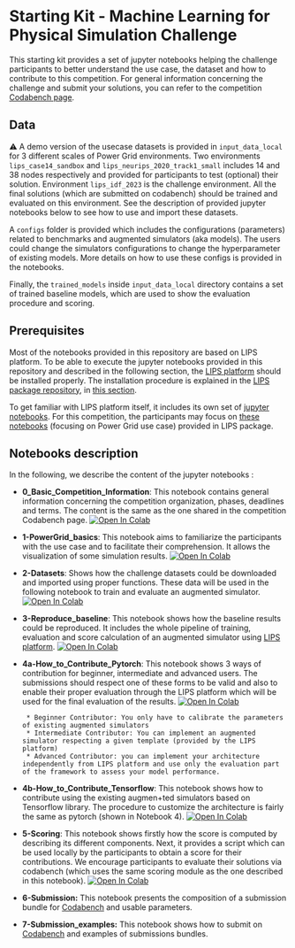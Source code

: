 # Starting Kit - Machine Learning for Physical Simulation Challenge
This starting kit provides a set of jupyter notebooks helping the challenge participants to better understand the use case, the dataset and how to contribute to this competition. For general information concerning the challenge and submit your solutions, you can refer to the competition [Codabench page](https://www.codabench.org/competitions/2378/).

Data
----
⚠️ A demo version of the usecase datasets is provided in `input_data_local` for 3 different scales of Power Grid environments. Two environments `lips_case14_sandbox` and `lips_neurips_2020_track1_small` includes 14 and 38 nodes respectively and provided for participants to test (optional) their solution. Environment `lips_idf_2023` is the challenge environment. All the final solutions (which are submitted on codabench) should be trained and evaluated on this environment. See the description of provided jupyter notebooks below to see how to use and import these datasets.

A `configs` folder is provided which includes the configurations (parameters) related to benchmarks and augmented simulators (aka models). The users could change the simulators configurations to change the hyperparameter of existing models. More details on how to use these configs is provided in the notebooks.

Finally, the `trained_models` inside `input_data_local` directory contains a set of trained baseline models, which are used to show the evaluation procedure and scoring.

Prerequisites
--------------
Most of the notebooks provided in this repository are based on LIPS platform. To be able to execute the jupyter notebooks provided in this repository and described in the following section, the [LIPS platform](https://lips.irt-systemx.fr/) should be installed properly. The installation procedure is explained in the [LIPS package repository](https://github.com/IRT-SystemX/LIPS), in [this section](https://github.com/IRT-SystemX/LIPS#installation).

To get familiar with LIPS platform itself, it includes its own set of [jupyter notebooks](https://github.com/IRT-SystemX/LIPS/tree/main/getting_started). For this competition, the participants may focus on [these notebooks](https://github.com/IRT-SystemX/LIPS/tree/main/getting_started/PowerGridUsecase) (focusing on Power Grid use case) provided in LIPS package.  

Notebooks description
---------------------
In the following, we describe the content of the jupyter notebooks : 

- **0_Basic_Competition_Information**: This notebook contains general information concerning the competition organization, phases, deadlines and terms. The content is the same as the one shared in the competition Codabench page. [![Open In Colab](https://colab.research.google.com/assets/colab-badge.svg)](https://github.com/IRT-SystemX/ml4physim_startingkit_powergrid/blob/main/0_Basic_Competition_Information.ipynb) 

- **1-PowerGrid_basics**: This notebook aims to familiarize the participants with the use case and to facilitate their comprehension. It allows the visualization of some simulation results. [![Open In Colab](https://colab.research.google.com/assets/colab-badge.svg)](https://colab.research.google.com/github/IRT-SystemX/ml4physim_startingkit_powergrid/blob/main/1_PowerGrid_UseCase_basics.ipynb)

- **2-Datasets**: Shows how the challenge datasets could be downloaded and imported using proper functions. These data will be used in the following notebook to train and evaluate an augmented simulator. [![Open In Colab](https://colab.research.google.com/assets/colab-badge.svg)](https://colab.research.google.com/github/IRT-SystemX/ml4physim_startingkit_powergrid/blob/main/2_Datasets.ipynb) 

- **3-Reproduce_baseline**: This notebook shows how the baseline results could be reproduced. It includes the whole pipeline of training, evaluation and score calculation of an augmented simulator using [LIPS platform](https://github.com/IRT-SystemX/LIPS). [![Open In Colab](https://colab.research.google.com/assets/colab-badge.svg)](https://colab.research.google.com/github/IRT-SystemX/ml4physim_startingkit_powergrid/blob/main/3_Reproduce_baseline.ipynb) 

- **4a-How_to_Contribute_Pytorch**: This notebook shows 3 ways of contribution for beginner, intermediate and advanced users. The submissions should respect one of these forms to be valid and also to enable their proper evaluation through the LIPS platform which will be used for the final evaluation of the results. [![Open In Colab](https://colab.research.google.com/assets/colab-badge.svg)](https://colab.research.google.com/github/IRT-SystemX/ml4physim_startingkit_powergrid/blob/main/4a_How_to_Contribute_Pytorch.ipynb)

       * Beginner Contributor: You only have to calibrate the parameters of existing augmented simulators
       * Intermediate Contributor: You can implement an augmented simulator respecting a given template (provided by the LIPS platform)
       * Advanced Contributor: you can implement your architecture independently from LIPS platform and use only the evaluation part of the framework to assess your model performance.

- **4b-How_to_Contribute_Tensorflow**: This notebook shows how to contribute using the existing augmen+ted simulators based on Tensorflow library. The procedure to customize the architecture is fairly the same as pytorch (shown in Notebook 4). [![Open In Colab](https://colab.research.google.com/assets/colab-badge.svg)](https://colab.research.google.com/github/IRT-SystemX/ml4physim_startingkit_powergrid/blob/main/4b_How_to_Contribute_Tensorflow.ipynb)

- **5-Scoring**: This notebook shows firstly how the score is computed by describing its different components. Next, it provides a script which can be used locally by the participants to obtain a score for their contributions. We encourage participants to evaluate their solutions via codabench (which uses the same scoring module as the one described in this notebook). [![Open In Colab](https://colab.research.google.com/assets/colab-badge.svg)](https://colab.research.google.com/github/IRT-SystemX/ml4physim_startingkit_powergrid/blob/main/5_Scoring.ipynb)

- **6-Submission:** This notebook presents the composition of a submission bundle for [Codabench](https://www.codabench.org/competitions/2378/) and usable parameters. 

- **7-Submission_examples:** This notebook shows how to submit on [Codabench](https://www.codabench.org/competitions/2378/) and examples of submissions bundles.  
